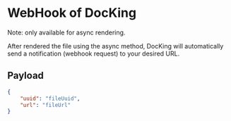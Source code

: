 # WebHook of DocKing

Note: only available for async rendering.

After rendered the file using the async method, DocKing will automatically send a notification (webhook request) to your desired URL.

## Payload

```json
{
    "uuid": "fileUuid",
    "url": "fileUrl"
}
```
